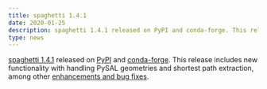 ```yaml
---
title: spaghetti 1.4.1
date: 2020-01-25
description: spaghetti 1.4.1 released on PyPI and conda-forge. This release includes new functionality with handling PySAL geometries and shortest path extraction, among other enhancements and bug fixes.
type: news
---
```


<a href="https://pysal.org/spaghetti/">spaghetti 1.4.1</a> released on <a href="https://pypi.org/project/spaghetti/1.4.1/">PyPI</a> and <a href="https://anaconda.org/conda-forge/spaghetti">conda-forge</a>. This release includes new functionality with handling PySAL geometries and shortest path extraction, among other <a href="https://github.com/pysal/spaghetti/releases/tag/v1.4.1">enhancements and bug fixes</a>.